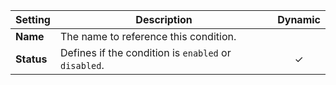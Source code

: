 | Setting | Description | Dynamic |
| ------- | ----------- | :-----: |
| **Name** | The name to reference this condition. |
| **Status** | Defines if the condition is `enabled` or `disabled`. | &#x2713; |
